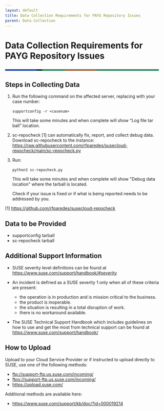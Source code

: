 ```yaml
---
layout: default
title: Data Collection Requirements for PAYG Repository Issues
parent: Data Collection
---
```


# Data Collection Requirements for PAYG Repository Issues

<img width="997" src="https://raw.githubusercontent.com/suse/premium-support/main/assets/images/lines.png">

## Steps in Collecting Data

1. Run the following command on the affected server, replacing <casenum> with your case number:

   `supportconfig -r <casenum>`

   This will take some minutes and when complete will show “Log file tar ball” location.  

2. sc-repocheck [1] can automatically fix, report, and collect debug data.  Download sc-repocheck to the instance:
   <https://raw.githubusercontent.com/rfparedes/susecloud-repocheck/main/sc-repocheck.py>

3. Run:

   `python3 sc-repocheck.py`

   This will take some minutes and when complete will show "Debug data location" where the tarball is located.

   Check if your issue is fixed or if what is being reported needs to be addressed by you.

[1] <https://github.com/rfparedes/susecloud-repocheck>

## Data to be Provided

- supportconfig tarball
- sc-repocheck tarball

## Additional Support Information

- SUSE severity level definitions can be found at <https://www.suse.com/support/handbook/#severity>
- An incident is defined as a SUSE severity 1 only when all of these criteria are present:
  - the operation is in production and is mission critical to the business.
  - the product is inoperable.
  - the situation is resulting in a total disruption of work.
  - there is no workaround available.

- The SUSE Technical Support Handbook which includes guidelines on how to use and get the most from technical support can be found at <https://www.suse.com/support/handbook/>

## How to Upload

Upload to your Cloud Service Provider or if instructed to upload directly to SUSE, use one of the following methods:

- <ftp://support-ftp.us.suse.com/incoming/>
- <ftps://support-ftp.us.suse.com/incoming/>
- <https://upload.suse.com/>
  
Additional methods are available here:

- <https://www.suse.com/support/kb/doc/?id=000019214>
